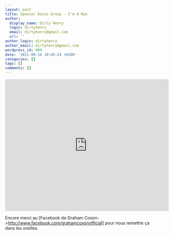 ```yaml
---
layout: post
title: Spencer Davis Group - I'm A Man
author:
  display_name: Dirty Henry
  login: dirtyhenry
  email: dirtyhenry@gmail.com
  url: ''
author_login: dirtyhenry
author_email: dirtyhenry@gmail.com
wordpress_id: 909
date: '2011-09-14 10:45:24 +0200'
categories: []
tags: []
comments: []
---
```

<iframe width="540" height="435" src="http://www.youtube.com/embed/AzN0mMx-sJg" frameborder="0" allowfullscreen></iframe>

Encore merci au [Facebook de Graham Coxon->http://www.facebook.com/grahamcoxonofficial] pour nous remettre ça dans les oreilles.
